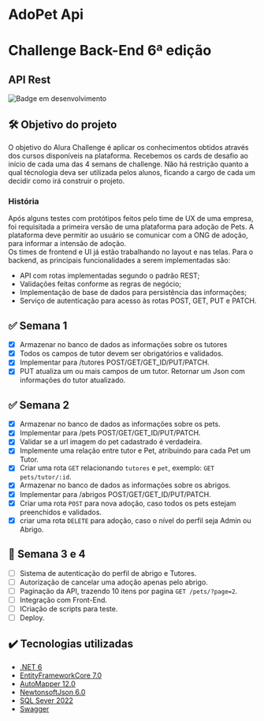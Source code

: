 # AdoPet Api

# Challenge Back-End 6ª edição

## API Rest
![Badge em desenvolvimento](https://img.shields.io/badge/Status-Em%20Desenvolvimento-green)

## :hammer_and_wrench: Objetivo do projeto

O objetivo do Alura Challenge é aplicar os conhecimentos obtidos através dos cursos disponíveis na plataforma. Recebemos os cards de desafio ao início de cada uma das 4 semans de challenge. Não há restrição quanto a qual técnologia deva ser utilizada pelos alunos, ficando a cargo de cada um decidir como irá construir o projeto.

### História

Após alguns testes com protótipos feitos pelo time de UX de uma empresa, foi requisitada a primeira versão de uma plataforma para adoção de Pets. A plataforma deve permitir ao usuário se comunicar com a ONG de adoção, para informar a intensão de adoção.<br>
Os times de frontend e UI já estão trabalhando no layout e nas telas. Para o backend, as principais funcionalidades a serem implementadas são:

<ul>

   <li> API com rotas implementadas segundo o padrão REST;</li>
   <li> Validações feitas conforme as regras de negócio;</li>
   <li> Implementação de base de dados para persistência das informações;</li>
   <li> Serviço de autenticação para acesso às rotas POST, GET, PUT e PATCH.</li>
   
</ul>

## :white_check_mark: Semana 1

- [x] Armazenar no banco de dados as informações sobre os tutores
- [x] Todos os campos de tutor devem ser obrigatórios e validados.
- [x] Implementar para /tutores POST/GET/GET_ID/PUT/PATCH.
- [x] PUT atualiza um ou mais campos de um tutor. Retornar um Json com informações do tutor atualizado.

## :white_check_mark: Semana 2

- [x] Armazenar no banco de dados as informações sobre os pets.
- [x] Implementar para /pets POST/GET/GET_ID/PUT/PATCH.
- [x] Validar se a url imagem do pet cadastrado é verdadeira.
- [x] Implemente uma relação entre tutor e Pet, atribuindo para cada Pet um Tutor.
- [x] Criar uma rota `GET` relacionando `tutores` e `pet`, exemplo: `GET pets/tutor/:id`. 
- [x] Armazenar no banco de dados as informações sobre os abrigos.
- [x] Implementar para /abrigos POST/GET/GET_ID/PUT/PATCH.
- [x] Criar uma rota `POST` para nova adoção, caso todos os pets estejam preenchidos e validados.
- [x] criar uma rota `DELETE` para adoção, caso o nível do perfil seja Admin ou Abrigo.

## :construction: Semana 3 e 4

 - [ ] Sistema de autenticação do perfil de abrigo e Tutores. 
 - [ ] Autorização de cancelar uma adoção apenas pelo abrigo.
 - [ ] Paginação da API, trazendo 10 itens por pagina `GET /pets/?page=2`. 
 - [ ] Integração com Front-End.
 - [ ] ICriação de scripts para teste.
 - [ ] Deploy.

## ✔️ Tecnologias utilizadas

- [.NET 6](https://dotnet.microsoft.com/en-us/download/dotnet/6.0)
- [EntityFrameworkCore 7.0](https://learn.microsoft.com/en-us/ef/)
- [AutoMapper 12.0](https://automapper.org/)
- [NewtonsoftJson 6.0](https://www.newtonsoft.com/json)
- [SQL Sever 2022](https://www.microsoft.com/pt-br/sql-server/sql-server-downloads)
- [Swagger](https://swagger.io/)
<!--- [IdentityFramework 7.0](https://learn.microsoft.com/pt-br/aspnet/core/security/authentication/identity?view=aspnetcore-7.0&tabs=visual-studio) -->
<!--- [JWT Bearer](https://jwt.io/introduction) -->
<!--- [FluentResults](https://github.com/altmann/FluentResults) -->
<!--- [DotEnv](https://github.com/bolorundurowb/dotenv.net) -->

<br>

<!---## :hammer_and_wrench: Abrir e rodar o projeto-->

<!---Clone o projeto para seu repositório.-->
<!---<br>-->
<!---Instale as dependências através do comando:-->

<!---`dotnet restore`-->

<!---Configure sua connection string pelo user-secrets com o comando:-->

<!---`dotnet user-secrets "DbConnection" "SUA_STRING_AQUI"`-->

<!---Criar a base de dados:-->

<!---`Update-Database`-->

<!---O adminstrador deve ser criado direto no banco de dados e deve ser atribuído o papel amdmin para o mesmo.-->

<!---<!-- Crie um arquivo `.env` na raiz do projeto PlayListAPI seguindo o modelo do arquivo `.env.example` -->
<!---<br><br>-->

